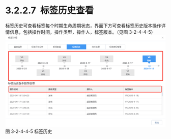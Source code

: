 # 3.2.2.7  标签历史查看

标签历史可查看标签每个时期生命周期状态，界面下方可查看标签历史版本操作详情信息，包括操作时间，操作类型，操作人，标签版本。（见图 3-2-4-4-5）<br />![](<../../assets/images/(115).png#height=237&width=415>)<br />图 3-2-4-4-5 标签历史
<a name="8qtNM"></a>